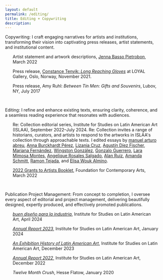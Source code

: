 ```yaml
---
layout: default
permalink: /editing/
title: Editing + Copywriting
description:
---
```

<p>Copywriting: I craft engaging narratives for artists and institutions, transforming their vision into captivating press releases, artist statements, and institutional content.</p>  

<p style="margin-left: 25px;">Artist statement and artwork descriptions, <a href="http://www.jennabassopietrobon.com/" target="_blank" rel="noopener">Jenna Basso Pietrobon</a>, March 2022</p>
<p style="margin-left: 25px;">Press release, <a href="https://www.loyalgallery.com/exhibitions/long-reaching-gloves/" target="_blank" rel="noopener">Constance Tenvik: <i>Long Reaching Gloves</i></a> at LOYAL Gallery, Oslo, Norway, November 2021.</p>
<p style="margin-left: 25px;">Press release, Amy Ruhl: <i>Between Tin Men: Gifts and Souvenirs</i>, Lubov, NY, July 2017</p>

<br>

<p>Editing: I refine and enhance existing texts, ensuring clarity, coherence, and a seamless reading experience that resonates with audiences.</p>
<p style="margin-left: 25px;">Re: Collection editorial series, Institute for Studies on Latin American Art (ISLAA), September 2022–July 2024. Re: Collection invites a range of historians, curators, and artists to respond to the artworks in ISLAA's collection through approachable texts. I edited essays by 
<a href="https://islaa.org/explore/editorial-abreu-grobet" target="_blank" rel="noopener">manuel arturo abreu</a>,
<a href="https://islaa.org/explore/editorial_burckhardt-palau" target="_blank" rel="noopener">Anna Burckhardt Pérez</a>,
<a href="https://islaa.org/explore/editorial_cruz-vicuna" target="_blank" rel="noopener">Lizania Cruz</a>,
<a href="https://islaa.org/explore/a-dance-of-bodies-and-machines-leopoldo-malers-crane" target="_blank" rel="noopener">Agustín Díez Fischer</a>,
<a href="https://islaa.org/explore/toward-a-poetics-of-multiplicity--on-juan-carlos-romeros" target="_blank" rel="noopener">Mariana Fernández</a>,
<a href="https://islaa.org/explore/garments-knots-and-high-tide-three-poems" target="_blank" rel="noopener">Wingston González</a>,
<a href="https://islaa.org/explore/editorial-guerrero-gimenez" target="_blank" rel="noopener">Gonzalo Guerrero</a>,
<a href="https://islaa.org/explore/editorial_montes-centurion" target="_blank" rel="noopener">Lara Mimosa Montes</a>,
<a href="https://islaa.org/explore/editorial_salgado-mayer" target="_blank" rel="noopener">Angelique Rosales Salgado</a>,
<a href="https://islaa.org/explore/editorial_ruiz-escombros" target="_blank" rel="noopener">Alan Ruiz</a>,
<a href="https://islaa.org/explore/in-plane-sight" target="_blank" rel="noopener">Amanda Schmitt</a>,
<a href="https://islaa.org/explore/editorial_tejada-graphicdesign" target="_blank" rel="noopener">Ramon Tejada</a>, and
<a href="https://islaa.org/explore/editorial_woukalmino-lara" target="_blank" rel="noopener">Elisa Wouk Almino</a>.











<p style="margin-left: 25px;"><a href="https://www.foundationforcontemporaryarts.org/recipients/?year=2022&page=1" target="_blank" rel="noopener">2022 Grants to Artists Booklet</a>, Foundation for Contemporary Arts, March 2022</p>

<br>

<p>Publication Project Management: From concept to completion, I oversee every aspect of editorial and project management, delivering beautifully designed, expertly produced, and effectively promoted publications.</p>

<p style="margin-left: 25px;"><a href="https://islaa.org/bookshop/buen-diseno-para-la-industria" target="_blank" rel="noopener"><i>buen diseño para la industria</i></a>, Institute for Studies on Latin American Art, April 2024</p>

<p style="margin-left: 25px;"><a href="https://islaa.cdn.prismic.io/islaa/2783101c-7018-4a08-9bba-468eadca36d5_ISLAA-Annual-Report_2023_F-6.pdf" target="_blank" rel="noopener"><i>Annual Report 2023</i></a>, Institute for Studies on Latin American Art, January 2024</p>

<p style="margin-left: 25px;"><a href="https://islaa.org/bookshop/an-exhibition-history-of-latin-american-art" target="_blank" rel="noopener"><i>An Exhibition History of Latin American Art</i></a>, Institute for Studies on Latin American Art, December 2023</p>

<p style="margin-left: 25px;"><a href="https://islaa.cdn.prismic.io/islaa/cadbc5ae-f193-45e0-a34b-3028fa4a8ff8_Annual-Report_2022.pdf" target="_blank" rel="noopener"><i>Annual Report 2022</i></a>, Institute for Studies on Latin American Art, December 2022</p>

<p style="margin-left: 25px;"><i>Twelve Month Crush</i>, Hesse Flatow, January 2020</p>
